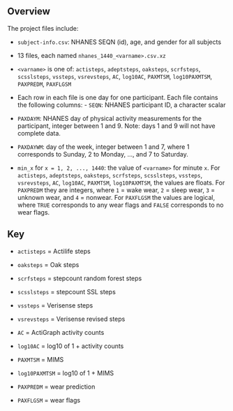 ## Overview

The project files include:

-   `subject-info.csv`: NHANES SEQN (id), age, and gender for all subjects 

-   13 files, each named `nhanes_1440_<varname>.csv.xz`

-   `<varname>` is one of: `actisteps`, `adeptsteps`, `oaksteps`, `scrfsteps`, `scsslsteps`, `vssteps`, `vsrevsteps`, `AC`, `log10AC`, `PAXMTSM`, `log10PAXMTSM`, `PAXPREDM`, `PAXFLGSM`

-   Each row in each file is one day for one participant. Each file contains the following columns: - `SEQN`: NHANES participant ID, a character scalar

-   `PAXDAYM`: NHANES day of physical activity measurements for the participant, integer between 1 and 9. Note: days 1 and 9 will not have complete data.

-   `PAXDAYWM`: day of the week, integer between 1 and 7, where 1 corresponds to Sunday, 2 to Monday, ..., and 7 to Saturday.

-   `min_x` for `x = 1, 2, ..., 1440`: the value of `<varname>` for minute `x`. For `actisteps`, `adeptsteps`, `oaksteps`, `scrfsteps`, `scsslsteps`, `vssteps`, `vsrevsteps`, `AC`, `log10AC`, `PAXMTSM`, `log10PAXMTSM`, the values are floats. For `PAXPREDM` they are integers, where `1` = wake wear, `2` = sleep wear, `3` = unknown wear, and `4` = nonwear. For `PAXFLGSM` the values are logical, where `TRUE` corresponds to any wear flags and `FALSE` corresponds to no wear flags.


## **Key**

-   `actisteps` = Actilife steps

-   `oaksteps` = Oak steps

-   `scrfsteps` = stepcount random forest steps

-   `scsslsteps` = stepcount SSL steps

-    `vssteps` = Verisense steps

-   `vsrevsteps` = Verisense revised steps

-   `AC` = ActiGraph activity counts

-   `log10AC` = log10 of 1 + activity counts

-   `PAXMTSM` = MIMS

-   `log10PAXMTSM` = log10 of 1 + MIMS

-   `PAXPREDM` = wear prediction

-   `PAXFLGSM` = wear flags
